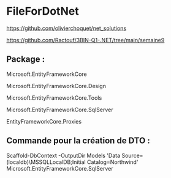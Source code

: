 # FileForDotNet
https://github.com/olivierchoquet/net_solutions

https://github.com/Ractouf/3BIN-Q1-.NET/tree/main/semaine9


Package :
------- 
Microsoft.EntityFrameworkCore

Microsoft.EntityFrameworkCore.Design

Microsoft.EntityFrameworkCore.Tools

Microsoft.EntityFrameworkCore.SqlServer

EntityFrameworkCore.Proxies


Commande pour la création de DTO :
--------------------------------- 

Scaffold-DbContext -OutputDir Models 'Data Source=(localdb)\MSSQLLocalDB;Initial
Catalog=Northwind' Microsoft.EntityFrameworkCore.SqlServer
